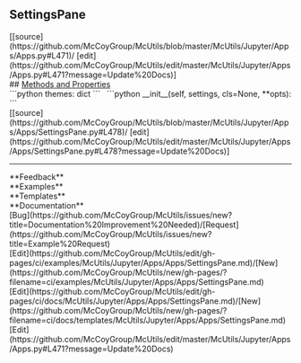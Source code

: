 ## <a id="McUtils.McUtils.Jupyter.Apps.Apps.SettingsPane">SettingsPane</a> 

<div class="docs-source-link" markdown="1">
[[source](https://github.com/McCoyGroup/McUtils/blob/master/McUtils/Jupyter/Apps/Apps.py#L471)/
[edit](https://github.com/McCoyGroup/McUtils/edit/master/McUtils/Jupyter/Apps/Apps.py#L471?message=Update%20Docs)]
</div>









<div class="collapsible-section">
 <div class="collapsible-section collapsible-section-header" markdown="1">
## <a class="collapse-link" data-toggle="collapse" href="#methods" markdown="1"> Methods and Properties</a> <a class="float-right" data-toggle="collapse" href="#methods"><i class="fa fa-chevron-down"></i></a>
 </div>
 <div class="collapsible-section collapsible-section-body collapse show" id="methods" markdown="1">
 ```python
themes: dict
```
<a id="McUtils.McUtils.Jupyter.Apps.Apps.SettingsPane.__init__" class="docs-object-method">&nbsp;</a> 
```python
__init__(self, settings, cls=None, **opts): 
```
<div class="docs-source-link" markdown="1">
[[source](https://github.com/McCoyGroup/McUtils/blob/master/McUtils/Jupyter/Apps/Apps/SettingsPane.py#L478)/
[edit](https://github.com/McCoyGroup/McUtils/edit/master/McUtils/Jupyter/Apps/Apps/SettingsPane.py#L478?message=Update%20Docs)]
</div>
 </div>
</div>












---


<div markdown="1" class="text-secondary">
<div class="container">
  <div class="row">
   <div class="col" markdown="1">
**Feedback**   
</div>
   <div class="col" markdown="1">
**Examples**   
</div>
   <div class="col" markdown="1">
**Templates**   
</div>
   <div class="col" markdown="1">
**Documentation**   
</div>
   <div class="col" markdown="1">
   
</div>
   <div class="col" markdown="1">
   
</div>
   <div class="col" markdown="1">
   
</div>
</div>
  <div class="row">
   <div class="col" markdown="1">
[Bug](https://github.com/McCoyGroup/McUtils/issues/new?title=Documentation%20Improvement%20Needed)/[Request](https://github.com/McCoyGroup/McUtils/issues/new?title=Example%20Request)   
</div>
   <div class="col" markdown="1">
[Edit](https://github.com/McCoyGroup/McUtils/edit/gh-pages/ci/examples/McUtils/Jupyter/Apps/Apps/SettingsPane.md)/[New](https://github.com/McCoyGroup/McUtils/new/gh-pages/?filename=ci/examples/McUtils/Jupyter/Apps/Apps/SettingsPane.md)   
</div>
   <div class="col" markdown="1">
[Edit](https://github.com/McCoyGroup/McUtils/edit/gh-pages/ci/docs/McUtils/Jupyter/Apps/Apps/SettingsPane.md)/[New](https://github.com/McCoyGroup/McUtils/new/gh-pages/?filename=ci/docs/templates/McUtils/Jupyter/Apps/Apps/SettingsPane.md)   
</div>
   <div class="col" markdown="1">
[Edit](https://github.com/McCoyGroup/McUtils/edit/master/McUtils/Jupyter/Apps/Apps.py#L471?message=Update%20Docs)   
</div>
   <div class="col" markdown="1">
   
</div>
   <div class="col" markdown="1">
   
</div>
   <div class="col" markdown="1">
   
</div>
</div>
</div>
</div>
